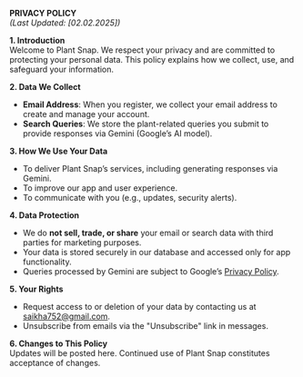 **PRIVACY POLICY**  
*(Last Updated: [02.02.2025])*

**1. Introduction**  
Welcome to Plant Snap. We respect your privacy and are committed to protecting your personal data. This policy explains how we collect, use, and safeguard your information.

**2. Data We Collect**  
- **Email Address**: When you register, we collect your email address to create and manage your account.  
- **Search Queries**: We store the plant-related queries you submit to provide responses via Gemini (Google’s AI model).  

**3. How We Use Your Data**  
- To deliver Plant Snap’s services, including generating responses via Gemini.  
- To improve our app and user experience.  
- To communicate with you (e.g., updates, security alerts).  

**4. Data Protection**  
- We do **not sell, trade, or share** your email or search data with third parties for marketing purposes.  
- Your data is stored securely in our database and accessed only for app functionality.  
- Queries processed by Gemini are subject to Google’s [Privacy Policy](https://policies.google.com/privacy).  

**5. Your Rights**  
- Request access to or deletion of your data by contacting us at saikha752@gmail.com.  
- Unsubscribe from emails via the "Unsubscribe" link in messages.  

**6. Changes to This Policy**  
Updates will be posted here. Continued use of Plant Snap constitutes acceptance of changes.  
